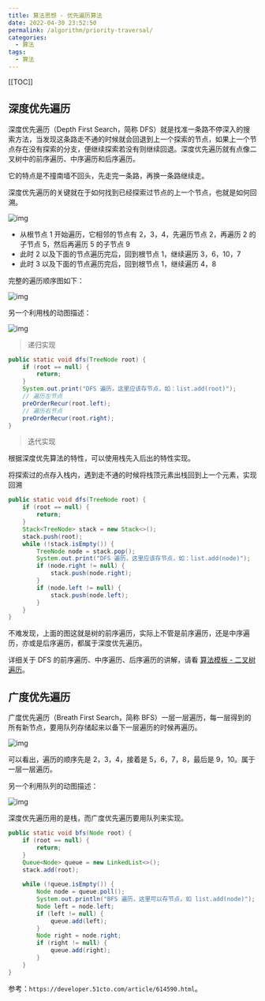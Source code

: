 ```yaml
---
title: 算法思想 - 优先遍历算法
date: 2022-04-30 23:52:50
permalink: /algorithm/priority-traversal/
categories:
  - 算法
tags: 
  - 算法
---
```


[[TOC]]



## 深度优先遍历

深度优先遍历（Depth First Search，简称 DFS）就是找准一条路不停深入的搜索方法，当发现这条路走不通的时候就会回退到上一个探索的节点，如果上一个节点存在没有探索的分支，便继续探索若没有则继续回退。深度优先遍历就有点像二叉树中的前序遍历、中序遍历和后序遍历。

它的特点是不撞南墙不回头，先走完一条路，再换一条路继续走。

深度优先遍历的关键就在于如何找到已经探索过节点的上一个节点，也就是如何回溯。

![img](https://fastly.jsdelivr.net/gh/Kele-Bingtang/static/img/algorithm/20220430235821.png)

- 从根节点 1 开始遍历，它相邻的节点有 2，3，4，先遍历节点 2，再遍历 2 的子节点 5，然后再遍历 5 的子节点 9
- 此时 2 以及下面的节点遍历完后，回到根节点 1，继续遍历 3，6，10，7
- 此时 3 以及下面的节点遍历完后，回到根节点 1，继续遍历 4，8

完整的遍历顺序图如下：

![img](https://fastly.jsdelivr.net/gh/Kele-Bingtang/static/img/algorithm/20220501000044.png)

另一个利用栈的动图描述：

![img](https://fastly.jsdelivr.net/gh/Kele-Bingtang/static/img/algorithm/20220501001413.gif)

> 递归实现

```java
public static void dfs(TreeNode root) {
    if (root == null) {
        return;
    }
    System.out.print("DFS 遍历，这里应该存节点，如：list.add(root)");
    // 遍历左节点 
    preOrderRecur(root.left);
    // 遍历右节点 
    preOrderRecur(root.right);
}
```

> 迭代实现

根据深度优先算法的特性，可以使用栈先入后出的特性实现。

将探索过的点存入栈内，遇到走不通的时候将栈顶元素出栈回到上一个元素，实现回溯

```java
public static void dfs(TreeNode root) {
	if (root == null) {
		return;
	}
	Stack<TreeNode> stack = new Stack<>();
	stack.push(root);
	while (!stack.isEmpty()) {
		TreeNode node = stack.pop();
		System.out.print("DFS 遍历，这里应该存节点，如：list.add(node)");
		if (node.right != null) {
			stack.push(node.right);
		}
		if (node.left != null) {
			stack.push(node.left);
		}
	}
}
```

不难发现，上面的图这就是树的前序遍历，实际上不管是前序遍历，还是中序遍历，亦或是后序遍历，都属于深度优先遍历。

详细关于 DFS 的前序遍历、中序遍历、后序遍历的讲解，请看 [算法模板 - 二叉树遍历](/algorithm/binary-tree-traversal/)。

## 广度优先遍历

广度优先遍历（Breath First Search，简称 BFS）一层一层遍历，每一层得到的所有新节点，要用队列存储起来以备下一层遍历的时候再遍历。

![img](https://fastly.jsdelivr.net/gh/Kele-Bingtang/static/img/algorithm/20220501000312.gif)

可以看出，遍历的顺序先是 2，3，4，接着是 5，6，7，8，最后是 9，10。属于一层一层遍历。

另一个利用队列的动图描述：

![img](https://fastly.jsdelivr.net/gh/Kele-Bingtang/static/img/algorithm/20220501001301.gif)

深度优先遍历用的是栈，而广度优先遍历要用队列来实现。

```java
public static void bfs(Node root) { 
    if (root == null) { 
        return; 
    } 
    Queue<Node> queue = new LinkedList<>(); 
    stack.add(root); 
 
    while (!queue.isEmpty()) { 
        Node node = queue.poll(); 
        System.out.println("BFS 遍历，这里可以存节点，如 list.add(node)"); 
        Node left = node.left; 
        if (left != null) { 
            queue.add(left); 
        } 
        Node right = node.right; 
        if (right != null) { 
            queue.add(right); 
        } 
    } 
} 
```



参考：`https://developer.51cto.com/article/614590.html`。
